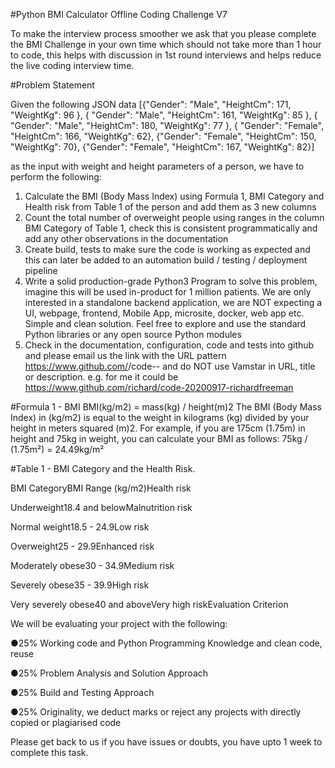 #Python BMI Calculator Offline Coding Challenge V7

To make the interview process smoother we ask that you please complete the BMI Challenge in your own
time which should not take more than 1 hour to code, this helps with discussion in 1st round interviews and
helps reduce the live coding interview time.

#Problem Statement

Given the following JSON data
[{"Gender": "Male", "HeightCm": 171, "WeightKg": 96 },
{ "Gender": "Male", "HeightCm": 161, "WeightKg": 85 },
{ "Gender": "Male", "HeightCm": 180, "WeightKg": 77 },
{ "Gender": "Female", "HeightCm": 166, "WeightKg": 62},
{"Gender": "Female", "HeightCm": 150, "WeightKg": 70},
{"Gender": "Female", "HeightCm": 167, "WeightKg": 82}]

as the input with weight and height parameters of a person, we have to perform the following:
1) Calculate the BMI (Body Mass Index) using Formula 1, BMI Category and Health risk
from Table 1 of the person and add them as 3 new columns
2) Count the total number of overweight people using ranges in the column BMI Category
of Table 1, check this is consistent programmatically and add any other observations in
the documentation
3) Create build, tests to make sure the code is working as expected and this can later be
added to an automation build / testing / deployment pipeline
4) Write a solid production-grade Python3 Program to solve this problem, imagine this will
be used in-product for 1 million patients. We are only interested in a standalone
backend application, we are NOT expecting a UI, webpage, frontend, Mobile App,
microsite, docker, web app etc. Simple and clean solution. Feel free to explore and use
the standard Python libraries or any open source Python modules
5) Check in the documentation, configuration, code and tests into github and please email
us the link with the URL pattern
https://www.github.com/<owner>/code-<date>-<your fullname> and do NOT
use Vamstar in URL, title or description. e.g. for me it could be
https://www.github.com/richard/code-20200917-richardfreeman

#Formula 1 - BMI
BMI(kg/m2) = mass(kg) / height(m)2
The BMI (Body Mass Index) in (kg/m2) is equal to the weight in kilograms (kg) divided by your
height in meters squared (m)2. For example, if you are 175cm (1.75m) in height and 75kg in
weight, you can calculate your BMI as follows: 75kg / (1.75m²) = 24.49kg/m²

#Table 1 - 
BMI Category and the Health Risk.

BMI CategoryBMI Range (kg/m2)Health risk

Underweight18.4 and belowMalnutrition risk

Normal weight18.5 - 24.9Low risk

Overweight25 - 29.9Enhanced risk

Moderately obese30 - 34.9Medium risk

Severely obese35 - 39.9High risk

Very severely obese40 and aboveVery high riskEvaluation Criterion

We will be evaluating your project with the following:

●25% Working code and Python Programming Knowledge and clean code, reuse

●25% Problem Analysis and Solution Approach

●25% Build and Testing Approach

●25% Originality, we deduct marks or reject any projects with directly copied or
plagiarised code

Please get back to us if you have issues or doubts, you have upto 1 week to complete this task.